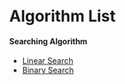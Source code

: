 # Algorithm List

#### Searching Algorithm

* [Linear Search](https://github.com/abdus-sukkur/Algorithm/blob/master/LinearSearch.c)
* [Binary Search](https://github.com/abdus-sukkur/Algorithm/blob/master/Source%20Code/BinarySearch.c)
